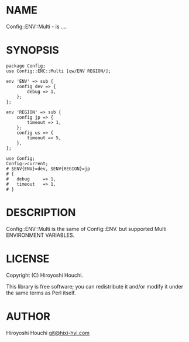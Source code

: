 # NAME

Config::ENV::Multi - is ....

# SYNOPSIS

    package Config;
    use Config::ENC::Multi [qw/ENV REGION/];

    env 'ENV' => sub {
        config dev => {
            debug => 1,
        };
    };

    env 'REGION' => sub {
        config jp => {
            timeout => 1,
        };
        config us => {
            timeout => 5,
        },
    };

    use Config;
    Config->current;
    # $ENV{ENV}=dev, $ENV{REGION}=jp
    # {
    #   debug     => 1,
    #   timeout   => 1,
    # }

# DESCRIPTION

Config::ENV::Multi is the same of Config::ENV.
but supported Multi ENVIRONMENT VARIABLES.

# LICENSE

Copyright (C) Hiroyoshi Houchi.

This library is free software; you can redistribute it and/or modify
it under the same terms as Perl itself.

# AUTHOR

Hiroyoshi Houchi <git@hixi-hyi.com>
